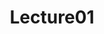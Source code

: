 ---
layout: tag-blog
title: Lecture01
slug: Lecture01
category: Vehicle_BigData_Sys
menu: false
order: 1
---